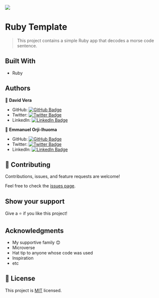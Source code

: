 ![](https://img.shields.io/badge/Microverse-blueviolet)

# Ruby Template

> This project contains a simple Ruby app that decodes a morse code sentence.


## Built With

- Ruby



## Authors

👤 **David Vera**

- GitHub: [![GitHub Badge](https://img.shields.io/badge/-indigodavid-white?logo=GitHub&logoColor=181717&style=plastic)](https://github.com/indigodavid)
- Twitter: [![Twitter Badge](https://img.shields.io/badge/-indigo1987-white?logo=Twitter&logoColor=1DA1F2&style=plastic)](https://twitter.com/indigo1987)
- LinkedIn: [![LinkedIn Badge](https://img.shields.io/badge/-davidveracastillo-white?logo=LinkedIn&logoColor=1DA1F2&style=plastic)](https://linkedin.com/in/david-vera-castillo-001b5756/)

👤 **Emmanuel Orji-Ihuoma**

- GitHub: [![GitHub Badge](https://img.shields.io/badge/-emmiorji-white?logo=GitHub&logoColor=181717&style=plastic)](https://github.com/emmiiorji)
- Twitter: [![Twitter Badge](https://img.shields.io/badge/-emmiiorji-white?logo=Twitter&logoColor=1DA1F2&style=plastic)](https://twitter.com/emmiiorji)
- LinkedIn: [![LinkedIn Badge](https://img.shields.io/badge/-orji-emmanuel-white?logo=LinkedIn&logoColor=1DA1F2&style=plastic)](https://linkedin.com/in/orji-emmanuel/)

## 🤝 Contributing

Contributions, issues, and feature requests are welcome!

Feel free to check the [issues page](../../issues/).

## Show your support

Give a ⭐️ if you like this project!

## Acknowledgments

- My supportive family 😊
- Microverse
- Hat tip to anyone whose code was used
- Inspiration
- etc

## 📝 License

This project is [MIT](./LICENSE) licensed.
